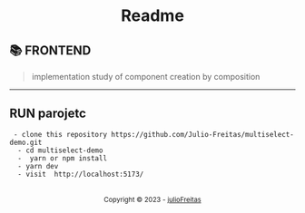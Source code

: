 <h1 align="center">Readme</h1>

## 📚 FRONTEND

> implementation study of component creation by composition


---
## RUN parojetc
````
 - clone this repository https://github.com/Julio-Freitas/multiselect-demo.git
  - cd multiselect-demo
  -  yarn or npm install
  - yarn dev
  - visit  http://localhost:5173/
````
<div align="center">
  <br/>
    <div>
      <sub>Copyright © 2023 - <a href="https://github.com/Julio-Freitas">julioFreitas</sub></a>
    </div>
</div>
